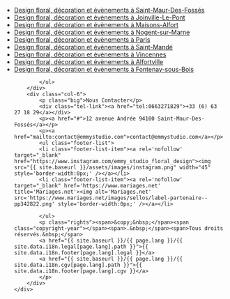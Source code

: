 <div class="container">
    <div class="row">
        <div class="col-6">
            <ul>
                <li><span style="margin-bottom:8px;"><a href="/fr/saintmaurdesfosses/index.html">Design floral, décoration et évènements à Saint-Maur-Des-Fossés</a></span></li>
                <li><span style="margin-bottom:8px;"><a href="/fr/joinvillelepont/index.html">Design floral, décoration et évènements à Joinville-Le-Pont</a></span></li>
                <li><span style="margin-bottom:8px;"><a href="/fr/maisonsalfort/index.html">Design floral, décoration et évènements à Maisons-Alfort</a></span></li>
                <li><span style="margin-bottom:8px;"><a href="/fr/nogentsurmarne/index.html">Design floral, décoration et évènements à Nogent-sur-Marne</a></span></li>
                <li><span style="margin-bottom:8px;"><a href="/fr/paris/index.html">Design floral, décoration et évènements à Paris</a></span></li>
                <li><span style="margin-bottom:8px;"><a href="/fr/saintmande/index.html">Design floral, décoration et évènements à Saint-Mandé</a></span></li>
                <li><span style="margin-bottom:8px;"><a href="/fr/vincennes/index.html">Design floral, décoration et évènements à Vincennes</a></span></li>
                <li><span style="margin-bottom:8px;"><a href="/fr/alfortville/index.html">Design floral, décoration et évènements à Alfortville</a></span></li>
                <li><span style="margin-bottom:8px;"><a href="/fr/fontenaysousbois/index.html">Design floral, décoration et évènements à Fontenay-sous-Bois</a></span></li>

            </ul>
        </div>
        <div class="col-6">
            <p class="big">Nous Contacter</p>
            <div class="tel-link"><a href="tel:0663271829">+33 (6) 63 27 18 29</a></div>
            <p><a href="#">12 avenue Andrée 94100 Saint-Maur-Des-Fossés</a></p>
            <p><a href="mailto:contact@emmystudio.com">contact@emmystudio.com</a></p>
            <ul class="footer-list">
            <li class="footer-list-item"><a rel='nofollow' target="_blank" href="https://www.instagram.com/emmy_studio_floral_design"><img src="{{ site.baseurl }}/assets/images/instagram.png" width="45"  style='border-width:0px;' /></a></li>
            <li class="footer-list-item"><a rel='nofollow' target="_blank" href='https://www.mariages.net' title='Mariages.net'><img alt='Mariages.net' src='https://www.mariages.net/images/sellos/label-partenaire--pp342822.png' style='border-width:0px;' /></a></li>

            </ul>
            <p class="rights"><span>&copy;&nbsp;</span><span class="copyright-year"></span><span>.&nbsp;</span><span>Tous droits réservés.&nbsp;</span>
            <a href="{{ site.baseurl }}/{{ page.lang }}/{{ site.data.i18n.legal[page.lang].path }}">{{ site.data.i18n.footer[page.lang].legal }}</a>
            <a href="{{ site.baseurl }}/{{ page.lang }}/{{ site.data.i18n.cgv[page.lang].path }}">{{ site.data.i18n.footer[page.lang].cgv }}</a>
            </p>
        </div>
    </div>
</div>
